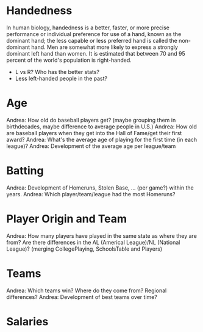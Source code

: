 # Handedness

In human biology, handedness is a better, faster, or more precise performance or individual preference for use of a hand, known as the dominant hand; the less capable or less preferred hand is called the non-dominant hand. Men are somewhat more likely to express a strongly dominant left hand than women. It is estimated that between 70 and 95 percent of the world's population is right-handed. 

- L vs R? Who has the better stats? 
- Less left-handed people in the past?

# Age

Andrea: How old do baseball players get? (maybe grouping them in birthdecades, maybe difference to average people in U.S.)
Andrea: How old are baseball players when they get into the Hall of Fame/get their first award?
Andrea: What's the average age of playing for the first time (in each league)?
Andrea: Development of the average age per league/team

# Batting 

Andrea: Development of Homeruns, Stolen Base, ... (per game?) within the years.
Andrea: Which player/team/league had the most Homeruns?

# Player Origin and Team

Andrea: How many players have played in the same state as where they are from? Are there differences in the AL (Americal League)/NL (National League)? (merging CollegePlaying, SchoolsTable and Players)

# Teams

Andrea: Which teams win? Where do they come from? Regional differences?
Andrea: Development of best teams over time?

# Salaries




